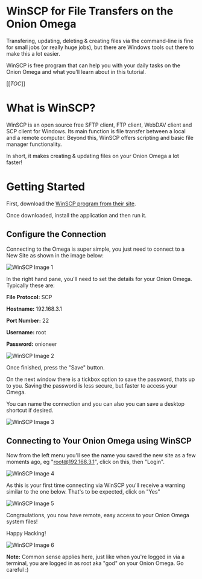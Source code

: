 # WinSCP for File Transfers on the Onion Omega

Transfering, updating, deleting & creating files via the command-line is fine for small jobs (or really huge jobs), but there are Windows tools out there to make this a lot easier. 

WinSCP is free program that can help you with your daily tasks on the Onion Omega and what you'll learn about in this tutorial.

[[_TOC_]]


# What is WinSCP?

WinSCP is an open source free SFTP client, FTP client, WebDAV client and SCP client for Windows. Its main function is file transfer between a local and a remote computer. Beyond this, WinSCP offers scripting and basic file manager functionality.

In short, it makes creating & updating files on your Onion Omega a lot faster!

# Getting Started

First, download the [WinSCP program from their site](https://winscp.net/eng/download.php).  

Once downloaded, install the application and then run it.

## Configure the Connection

Connecting to the Omega is super simple, you just need to connect to a New Site as shown in the image below:

![WinSCP Image 1](https://dl.dropboxusercontent.com/u/12816733/onion-omega-winscp-1.png)

In the right hand pane, you'll need to set the details for your Onion Omega. Typically these are:

**File Protocol:** SCP

**Hostname:** 192.168.3.1

**Port Number:** 22

**Username:** root

**Password:** onioneer

![WinSCP Image 2](https://dl.dropboxusercontent.com/u/12816733/onion-omega-winscp-2.png)

Once finished, press the "Save" button.

On the next window there is a tickbox option to save the password, thats up to you. Saving the password is less secure, but faster to access your Omega. 

You can name the connection and you can also you can save a desktop shortcut if desired.

![WinSCP Image 3](https://dl.dropboxusercontent.com/u/12816733/onion-omega-winscp-3.png)



## Connecting to Your Onion Omega using WinSCP

Now from the left menu you'll see the name you saved the new site as a few moments ago, eg "root@192.168.3.1", click on this, then "Login".

![WinSCP Image 4](https://dl.dropboxusercontent.com/u/12816733/onion-omega-winscp-4.png)

As this is your first time connecting via WinSCP you'll receive a warning similar to the one below. That's to be expected, click on "Yes"

![WinSCP Image 5](https://dl.dropboxusercontent.com/u/12816733/onion-omega-winscp-5.png)

Congraulations, you now have remote, easy access to your Onion Omega system files!

Happy Hacking!

![WinSCP Image 6](https://dl.dropboxusercontent.com/u/12816733/onion-omega-winscp-6.png)


**Note:** Common sense applies here, just like when you're logged in via a terminal, you are logged in as root aka "god" on your Onion Omega. Go careful :)
